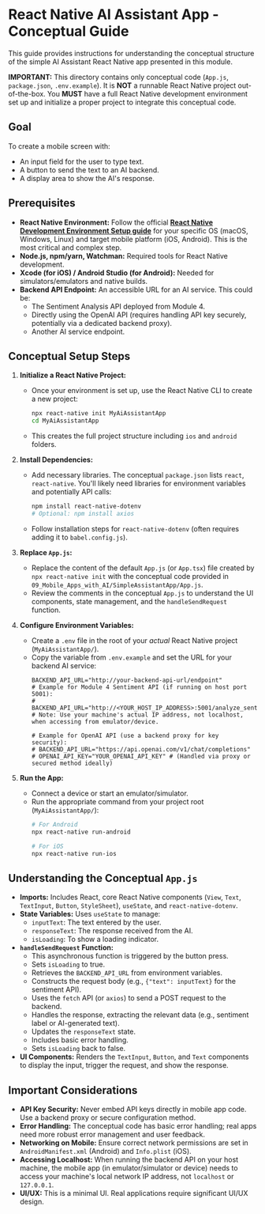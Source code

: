 # React Native AI Assistant App - Conceptual Guide

This guide provides instructions for understanding the conceptual structure of the simple AI Assistant React Native app presented in this module. 

**IMPORTANT:** This directory contains only conceptual code (`App.js`, `package.json`, `.env.example`). It is **NOT** a runnable React Native project out-of-the-box. You **MUST** have a full React Native development environment set up and initialize a proper project to integrate this conceptual code.

## Goal

To create a mobile screen with:
*   An input field for the user to type text.
*   A button to send the text to an AI backend.
*   A display area to show the AI's response.

## Prerequisites

*   **React Native Environment:** Follow the official **[React Native Development Environment Setup guide](https://reactnative.dev/docs/environment-setup)** for your specific OS (macOS, Windows, Linux) and target mobile platform (iOS, Android). This is the most critical and complex step.
*   **Node.js, npm/yarn, Watchman:** Required tools for React Native development.
*   **Xcode (for iOS) / Android Studio (for Android):** Needed for simulators/emulators and native builds.
*   **Backend API Endpoint:** An accessible URL for an AI service. This could be:
    *   The Sentiment Analysis API deployed from Module 4.
    *   Directly using the OpenAI API (requires handling API key securely, potentially via a dedicated backend proxy).
    *   Another AI service endpoint.

## Conceptual Setup Steps

1.  **Initialize a React Native Project:**
    *   Once your environment is set up, use the React Native CLI to create a new project:
        ```bash
        npx react-native init MyAiAssistantApp
        cd MyAiAssistantApp
        ```
    *   This creates the full project structure including `ios` and `android` folders.

2.  **Install Dependencies:**
    *   Add necessary libraries. The conceptual `package.json` lists `react`, `react-native`. You'll likely need libraries for environment variables and potentially API calls:
        ```bash
        npm install react-native-dotenv
        # Optional: npm install axios 
        ```
    *   Follow installation steps for `react-native-dotenv` (often requires adding it to `babel.config.js`).

3.  **Replace `App.js`:**
    *   Replace the content of the default `App.js` (or `App.tsx`) file created by `npx react-native init` with the conceptual code provided in `09_Mobile_Apps_with_AI/SimpleAssistantApp/App.js`.
    *   Review the comments in the conceptual `App.js` to understand the UI components, state management, and the `handleSendRequest` function.

4.  **Configure Environment Variables:**
    *   Create a `.env` file in the root of your *actual* React Native project (`MyAiAssistantApp/`).
    *   Copy the variable from `.env.example` and set the URL for your backend AI service:
        ```env
        BACKEND_API_URL="http://your-backend-api-url/endpoint"
        # Example for Module 4 Sentiment API (if running on host port 5001):
        # BACKEND_API_URL="http://<YOUR_HOST_IP_ADDRESS>:5001/analyze_sentiment"
        # Note: Use your machine's actual IP address, not localhost, when accessing from emulator/device.
        
        # Example for OpenAI API (use a backend proxy for key security):
        # BACKEND_API_URL="https://api.openai.com/v1/chat/completions"
        # OPENAI_API_KEY="YOUR_OPENAI_API_KEY" # (Handled via proxy or secured method ideally)
        ```

5.  **Run the App:**
    *   Connect a device or start an emulator/simulator.
    *   Run the appropriate command from your project root (`MyAiAssistantApp/`):
        ```bash
        # For Android
        npx react-native run-android

        # For iOS
        npx react-native run-ios 
        ```

## Understanding the Conceptual `App.js`

*   **Imports:** Includes React, core React Native components (`View`, `Text`, `TextInput`, `Button`, `StyleSheet`), `useState`, and `react-native-dotenv`.
*   **State Variables:** Uses `useState` to manage:
    *   `inputText`: The text entered by the user.
    *   `responseText`: The response received from the AI.
    *   `isLoading`: To show a loading indicator.
*   **`handleSendRequest` Function:**
    *   This asynchronous function is triggered by the button press.
    *   Sets `isLoading` to true.
    *   Retrieves the `BACKEND_API_URL` from environment variables.
    *   Constructs the request body (e.g., `{"text": inputText}` for the sentiment API).
    *   Uses the `fetch` API (or `axios`) to send a POST request to the backend.
    *   Handles the response, extracting the relevant data (e.g., sentiment label or AI-generated text).
    *   Updates the `responseText` state.
    *   Includes basic error handling.
    *   Sets `isLoading` back to false.
*   **UI Components:** Renders the `TextInput`, `Button`, and `Text` components to display the input, trigger the request, and show the response.

## Important Considerations

*   **API Key Security:** Never embed API keys directly in mobile app code. Use a backend proxy or secure configuration method.
*   **Error Handling:** The conceptual code has basic error handling; real apps need more robust error management and user feedback.
*   **Networking on Mobile:** Ensure correct network permissions are set in `AndroidManifest.xml` (Android) and `Info.plist` (iOS).
*   **Accessing Localhost:** When running the backend API on your host machine, the mobile app (in emulator/simulator or device) needs to access your machine's local network IP address, not `localhost` or `127.0.0.1`.
*   **UI/UX:** This is a minimal UI. Real applications require significant UI/UX design. 